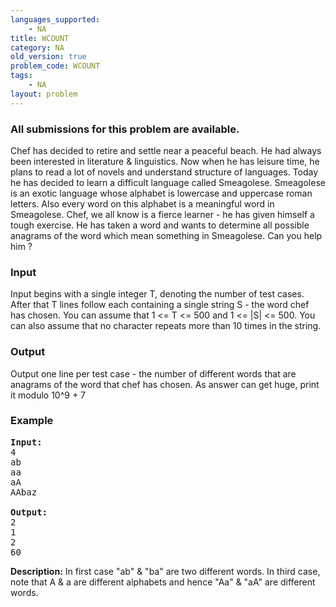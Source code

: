 ```yaml
---
languages_supported:
    - NA
title: WCOUNT
category: NA
old_version: true
problem_code: WCOUNT
tags:
    - NA
layout: problem
---
```

###  All submissions for this problem are available. 

Chef has decided to retire and settle near a peaceful beach. He had always been interested in literature &amp; linguistics. Now when he has leisure time, he plans to read a lot of novels and understand structure of languages. Today he has decided to learn a difficult language called Smeagolese. Smeagolese is an exotic language whose alphabet is lowercase and uppercase roman letters. Also every word on this alphabet is a meaningful word in Smeagolese. Chef, we all know is a fierce learner - he has given himself a tough exercise. He has taken a word and wants to determine all possible anagrams of the word which mean something in Smeagolese. Can you help him ?

### Input

Input begins with a single integer T, denoting the number of test cases. After that T lines follow each containing a single string S - the word chef has chosen. You can assume that 1 &lt;= T &lt;= 500 and 1 &lt;= |S| &lt;= 500. You can also assume that no character repeats more than 10 times in the string.

### Output

Output one line per test case - the number of different words that are anagrams of the word that chef has chosen. As answer can get huge, print it modulo 10^9 + 7

### Example

<pre><b>Input:</b>
4
ab
aa
aA
AAbaz

<b>Output:</b>
2
1
2
60
</pre>
**Description:** In first case "ab" &amp; "ba" are two different words. In third case, note that A &amp; a are different alphabets and hence "Aa" &amp; "aA" are different words.
